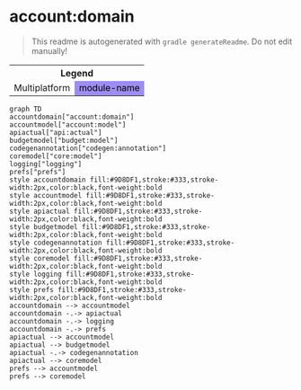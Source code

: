 # account:domain
> This readme is autogenerated with `gradle generateReadme`. Do not edit manually!
<table>
<tr><th colspan='2'>Legend</th></tr>
<tr><td style='text-align:center;'>Multiplatform</td><td style='text-align:center; background-color:#9D8DF1; color:black'>module-name</td></tr>
</table>

```mermaid
graph TD
accountdomain["account:domain"]
accountmodel["account:model"]
apiactual["api:actual"]
budgetmodel["budget:model"]
codegenannotation["codegen:annotation"]
coremodel["core:model"]
logging["logging"]
prefs["prefs"]
style accountdomain fill:#9D8DF1,stroke:#333,stroke-width:2px,color:black,font-weight:bold
style accountmodel fill:#9D8DF1,stroke:#333,stroke-width:2px,color:black,font-weight:bold
style apiactual fill:#9D8DF1,stroke:#333,stroke-width:2px,color:black,font-weight:bold
style budgetmodel fill:#9D8DF1,stroke:#333,stroke-width:2px,color:black,font-weight:bold
style codegenannotation fill:#9D8DF1,stroke:#333,stroke-width:2px,color:black,font-weight:bold
style coremodel fill:#9D8DF1,stroke:#333,stroke-width:2px,color:black,font-weight:bold
style logging fill:#9D8DF1,stroke:#333,stroke-width:2px,color:black,font-weight:bold
style prefs fill:#9D8DF1,stroke:#333,stroke-width:2px,color:black,font-weight:bold
accountdomain --> accountmodel
accountdomain -.-> apiactual
accountdomain -.-> logging
accountdomain -.-> prefs
apiactual --> accountmodel
apiactual --> budgetmodel
apiactual -.-> codegenannotation
apiactual --> coremodel
prefs --> accountmodel
prefs --> coremodel
```
